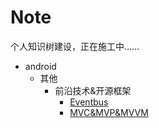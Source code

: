 # Note
个人知识树建设，正在施工中……

- android
  - 其他
    - 前沿技术&开源框架
      - [Eventbus](/android/前沿技术&开源框架/Eventbus.md)
      - [MVC&MVP&MVVM](/android/前沿技术&开源框架/MVC&MVP&MVVM.md)

